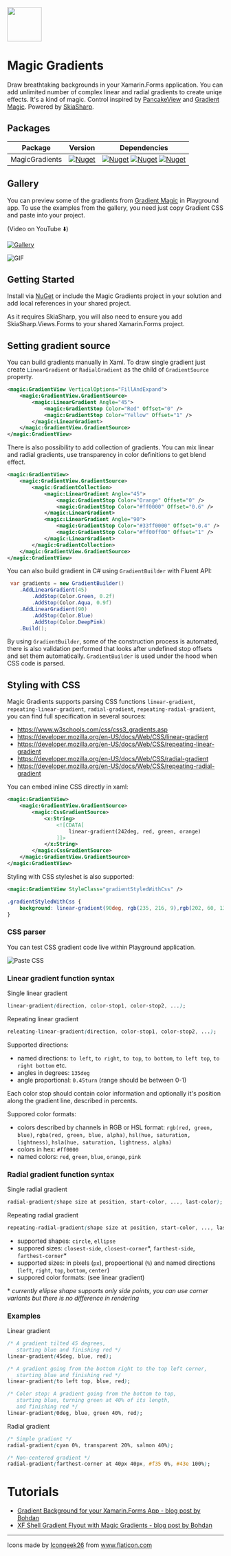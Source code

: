 <img width="80" height="80" src="https://raw.githubusercontent.com/mgierlasinski/MagicGradients/master/Assets/icon.png" />

# Magic Gradients

Draw breathtaking backgrounds in your Xamarin.Forms application. You can add unlimited number of complex linear and radial gradients to create uniqe effects. It's a kind of magic. Control inspired by [PancakeView](https://github.com/sthewissen/Xamarin.Forms.PancakeView) and [Gradient Magic](https://www.gradientmagic.com/). Powered by [SkiaSharp](https://github.com/mono/SkiaSharp).

## Packages

| Package | Version | Dependencies |
|---|---|---|
| MagicGradients | [![Nuget](https://img.shields.io/nuget/vpre/MagicGradients)](https://www.nuget.org/packages/MagicGradients) | [![Nuget](https://img.shields.io/badge/Xamarin.Forms-v4.2-green)](https://www.nuget.org/packages/Xamarin.Forms/) [![Nuget](https://img.shields.io/badge/SkiaSharp-v1.68-blue)](https://www.nuget.org/packages/SkiaSharp/) [![Nuget](https://img.shields.io/badge/SkiaSharp.Views.Forms-v1.68-blue)](https://www.nuget.org/packages/SkiaSharp.Views.Forms/)

## Gallery

You can preview some of the gradients from [Gradient Magic](https://www.gradientmagic.com/) in Playground app. To use the examples from the gallery, you need just copy Gradient CSS and paste into your project.

(Video on YouTube ⬇️)

[![Gallery](https://img.youtube.com/vi/PFSlubz6_ps/0.jpg)](https://www.youtube.com/watch?v=PFSlubz6_ps)


![GIF](./Assets/MagicGradientsGallery.gif)

## Getting Started

Install via [NuGet](https://www.nuget.org/packages/MagicGradients) or include the Magic Gradients project in your solution and add local references in your shared project.

As it requires SkiaSharp, you will also need to ensure you add SkiaSharp.Views.Forms to your shared Xamarin.Forms project. 

## Setting gradient source

You can build gradients manually in Xaml. To draw single gradient just create `LinearGradient` or `RadialGradient` as the child of `GradientSource` property.

``` xml
<magic:GradientView VerticalOptions="FillAndExpand">
    <magic:GradientView.GradientSource>
        <magic:LinearGradient Angle="45">
            <magic:GradientStop Color="Red" Offset="0" />
            <magic:GradientStop Color="Yellow" Offset="1" />
        </magic:LinearGradient>
    </magic:GradientView.GradientSource>
</magic:GradientView>
```

There is also possibility to add collection of gradients. You can mix linear and radial gradients, use transparency in color definitions to get blend effect. 

``` xml
<magic:GradientView>
    <magic:GradientView.GradientSource>
        <magic:GradientCollection>
            <magic:LinearGradient Angle="45">
                <magic:GradientStop Color="Orange" Offset="0" />
                <magic:GradientStop Color="#ff0000" Offset="0.6" />
            </magic:LinearGradient>
            <magic:LinearGradient Angle="90">
                <magic:GradientStop Color="#33ff0000" Offset="0.4" />
                <magic:GradientStop Color="#ff00ff00" Offset="1" />
            </magic:LinearGradient>
        </magic:GradientCollection>
    </magic:GradientView.GradientSource>
</magic:GradientView>
```

You can also build gradient in C# using `GradientBuilder` with Fluent API:

``` c#
 var gradients = new GradientBuilder()
    .AddLinearGradient(45)
        .AddStop(Color.Green, 0.2f)
        .AddStop(Color.Aqua, 0.9f)
    .AddLinearGradient(90)
        .AddStop(Color.Blue)
        .AddStop(Color.DeepPink)
    .Build();
```

By using `GradientBuilder`, some of the construction process is automated, there is also validation performed that looks after undefined stop offsets and set them automatically. `GradientBuilder` is used under the hood when CSS code is parsed.

## Styling with CSS

Magic Gradients supports parsing CSS functions `linear-gradient`, `repeating-linear-gradient`, `radial-gradient`, `repeating-radial-gradient`, you can find full specification in several sources:

- https://www.w3schools.com/css/css3_gradients.asp
- https://developer.mozilla.org/en-US/docs/Web/CSS/linear-gradient
- https://developer.mozilla.org/en-US/docs/Web/CSS/repeating-linear-gradient
- https://developer.mozilla.org/en-US/docs/Web/CSS/radial-gradient
- https://developer.mozilla.org/en-US/docs/Web/CSS/repeating-radial-gradient

You can embed inline CSS directly in xaml:

``` xml
<magic:GradientView>
    <magic:GradientView.GradientSource>
        <magic:CssGradientSource>
            <x:String>
                <![CDATA[
                    linear-gradient(242deg, red, green, orange)
                ]]>
            </x:String>
        </magic:CssGradientSource>
    </magic:GradientView.GradientSource>
</magic:GradientView>
```

Styling with CSS styleshet is also supported:

``` xml
<magic:GradientView StyleClass="gradientStyledWithCss" />
```

``` css
.gradientStyledWithCss {
    background: linear-gradient(90deg, rgb(235, 216, 9),rgb(202, 60, 134));
}
```

### CSS parser

You can test CSS gradient code live within Playground application.

![Paste CSS](https://raw.githubusercontent.com/mgierlasinski/MagicGradients/master/Assets/paste-css.gif)

### Linear gradient function syntax

Single linear gradient
``` css
linear-gradient(direction, color-stop1, color-stop2, ...);
```

Repeating linear gradient
``` css
releating-linear-gradient(direction, color-stop1, color-stop2, ...);
```

Supported directions:
- named directions: `to left`, `to right`, `to top`, `to bottom`, `to left top`, `to right bottom` etc.
- angles in degrees: `135deg`
- angle proportional: `0.45turn` (range should be between 0-1)

Each color stop should contain color information and optionally it's position along the gradient line, described in percents.

Suppored color formats:
- colors described by channels in RGB or HSL format: `rgb(red, green, blue)`, `rgba(red, green, blue, alpha)`, `hsl(hue, saturation, lightness)`, `hsla(hue, saturation, lightness, alpha)`
- colors in hex: `#ff0000`
- named colors: `red`, `green`, `blue`, `orange`, `pink`

### Radial gradient function syntax

Single radial gradient
``` css
radial-gradient(shape size at position, start-color, ..., last-color);
```

Repeating radial gradient
``` css
repeating-radial-gradient(shape size at position, start-color, ..., last-color);
```

- supported shapes: `circle`, `ellipse`
- suppored sizes: `closest-side`, `closest-corner`\*, `farthest-side`, `farthest-corner`\* 
- supported sizes: in pixels (`px`), propoertional (`%`) and named directions (`left`, `right`, `top`, `bottom`, `center`)
- suppored color formats: (see linear gradient)

\* _currently ellipse shape supports only side points, you can use corner variants but there is no difference in rendering_

### Examples

Linear gradient 
``` css
/* A gradient tilted 45 degrees,
   starting blue and finishing red */
linear-gradient(45deg, blue, red);

/* A gradient going from the bottom right to the top left corner,
   starting blue and finishing red */
linear-gradient(to left top, blue, red);

/* Color stop: A gradient going from the bottom to top,
   starting blue, turning green at 40% of its length,
   and finishing red */
linear-gradient(0deg, blue, green 40%, red);
```

Radial gradient
``` css
/* Simple gradient */
radial-gradient(cyan 0%, transparent 20%, salmon 40%);

/* Non-centered gradient */
radial-gradient(farthest-corner at 40px 40px, #f35 0%, #43e 100%);
```

# Tutorials
- [Gradient Background for your Xamarin.Forms App - blog post by Bohdan](https://medium.com/@benetskyybogdan/gradient-background-for-your-xamarin-forms-app-6d7e46fba558)
- [XF Shell Gradient Flyout with Magic Gradients - blog post by Bohdan](https://medium.com/@benetskyybogdan/xf-shell-gradient-flyout-with-magic-gradients-e9f0eb46bae0)

---
<div>Icons made by <a href="https://www.flaticon.com/authors/icongeek26" title="Icongeek26">Icongeek26</a> from <a href="https://www.flaticon.com/" title="Flaticon">www.flaticon.com</a></div>
